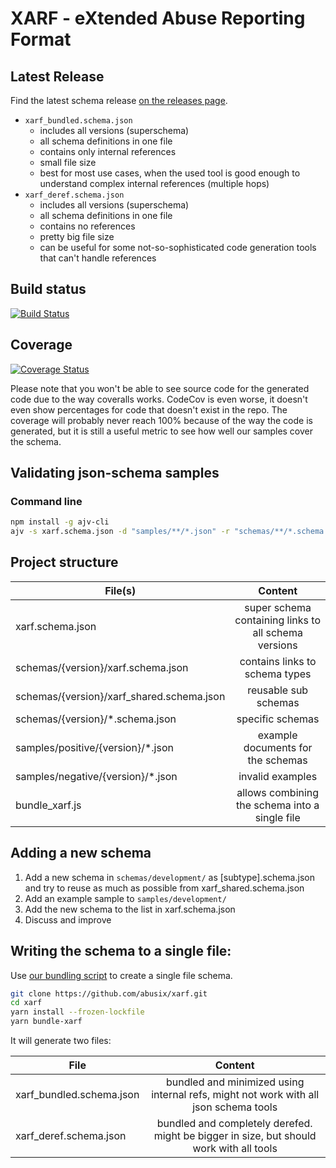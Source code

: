 # XARF - eXtended Abuse Reporting Format

## Latest Release

Find the latest schema release [on the releases page](https://github.com/abusix/xarf/releases).

- `xarf_bundled.schema.json`
  - includes all versions (superschema)
  - all schema definitions in one file
  - contains only internal references
  - small file size
  - best for most use cases, when the used tool is good enough to understand complex internal references (multiple hops)
- `xarf_deref.schema.json`
  - includes all versions (superschema)
  - all schema definitions in one file
  - contains no references
  - pretty big file size
  - can be useful for some not-so-sophisticated code generation tools that can't handle references

## Build status

[![Build Status](https://travis-ci.org/abusix/xarf.svg?branch=master)](https://travis-ci.org/abusix/xarf)

## Coverage

[![Coverage Status](https://coveralls.io/repos/github/abusix/xarf/badge.svg)](https://coveralls.io/github/abusix/xarf)

Please note that you won't be able to see source code for the generated code due to the way coveralls works. CodeCov is even worse, it doesn't even show percentages for code that doesn't exist in the repo.
The coverage will probably never reach 100% because of the way the code is generated, but it is still a useful metric to see how well our samples cover the schema.

## Validating json-schema samples

### Command line

```bash
npm install -g ajv-cli
ajv -s xarf.schema.json -d "samples/**/*.json" -r "schemas/**/*.schema.json"
```

## Project structure

| File(s)                                   |                       Content                        |
| ----------------------------------------- | :--------------------------------------------------: |
| xarf.schema.json                          | super schema containing links to all schema versions |
| schemas/{version}/xarf.schema.json        |            contains links to schema types            |
| schemas/{version}/xarf_shared.schema.json |                 reusable sub schemas                 |
| schemas/{version}/\*.schema.json          |                   specific schemas                   |
| samples/positive/{version}/\*.json        |          example documents for the schemas           |
| samples/negative/{version}/\*.json        |                   invalid examples                   |
| bundle_xarf.js                            |    allows combining the schema into a single file    |

## Adding a new schema

1. Add a new schema in `schemas/development/` as [subtype].schema.json and try to reuse as much as possible from xarf_shared.schema.json
2. Add an example sample to `samples/development/`
3. Add the new schema to the list in xarf.schema.json
4. Discuss and improve

## Writing the schema to a single file:

Use [our bundling script](bundle_xarf.js) to create a single file schema.

```bash
git clone https://github.com/abusix/xarf.git
cd xarf
yarn install --frozen-lockfile
yarn bundle-xarf
```

It will generate two files:

| File                     |                                         Content                                         |
| ------------------------ | :-------------------------------------------------------------------------------------: |
| xarf_bundled.schema.json |  bundled and minimized using internal refs, might not work with all json schema tools   |
| xarf_deref.schema.json   | bundled and completely derefed. might be bigger in size, but should work with all tools |
